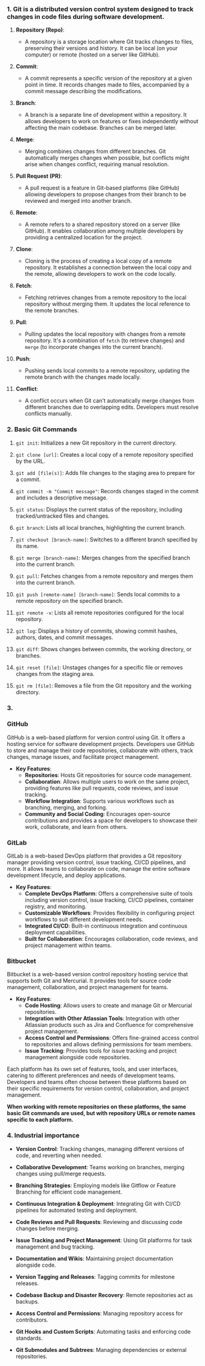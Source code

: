 ### 1. Git is a distributed version control system designed to track changes in code files during software development.

1. **Repository (Repo)**:
   - A repository is a storage location where Git tracks changes to files, preserving their versions and history. It can be local (on your computer) or remote (hosted on a server like GitHub).

2. **Commit**:
   - A commit represents a specific version of the repository at a given point in time. It records changes made to files, accompanied by a commit message describing the modifications.

3. **Branch**:
   - A branch is a separate line of development within a repository. It allows developers to work on features or fixes independently without affecting the main codebase. Branches can be merged later.

4. **Merge**:
   - Merging combines changes from different branches. Git automatically merges changes when possible, but conflicts might arise when changes conflict, requiring manual resolution.

5. **Pull Request (PR)**:
   - A pull request is a feature in Git-based platforms (like GitHub) allowing developers to propose changes from their branch to be reviewed and merged into another branch.

6. **Remote**:
   - A remote refers to a shared repository stored on a server (like GitHub). It enables collaboration among multiple developers by providing a centralized location for the project.

7. **Clone**:
   - Cloning is the process of creating a local copy of a remote repository. It establishes a connection between the local copy and the remote, allowing developers to work on the code locally.

8. **Fetch**:
   - Fetching retrieves changes from a remote repository to the local repository without merging them. It updates the local reference to the remote branches.

9. **Pull**:
   - Pulling updates the local repository with changes from a remote repository. It's a combination of `fetch` (to retrieve changes) and `merge` (to incorporate changes into the current branch).

10. **Push**:
    - Pushing sends local commits to a remote repository, updating the remote branch with the changes made locally.

11. **Conflict**:
    - A conflict occurs when Git can't automatically merge changes from different branches due to overlapping edits. Developers must resolve conflicts manually.




### 2. Basic Git Commands

1. `git init`: Initializes a new Git repository in the current directory.
   
2. `git clone [url]`: Creates a local copy of a remote repository specified by the URL.

3. `git add [file(s)]`: Adds file changes to the staging area to prepare for a commit.

4. `git commit -m "Commit message"`: Records changes staged in the commit and includes a descriptive message.

5. `git status`: Displays the current status of the repository, including tracked/untracked files and changes.

6. `git branch`: Lists all local branches, highlighting the current branch.

7. `git checkout [branch-name]`: Switches to a different branch specified by its name.

8. `git merge [branch-name]`: Merges changes from the specified branch into the current branch.

9. `git pull`: Fetches changes from a remote repository and merges them into the current branch.

10. `git push [remote-name] [branch-name]`: Sends local commits to a remote repository on the specified branch.

11. `git remote -v`: Lists all remote repositories configured for the local repository.

12. `git log`: Displays a history of commits, showing commit hashes, authors, dates, and commit messages.

13. `git diff`: Shows changes between commits, the working directory, or branches.

14. `git reset [file]`: Unstages changes for a specific file or removes changes from the staging area.

15. `git rm [file]`: Removes a file from the Git repository and the working directory.


### 3.
### GitHub

GitHub is a web-based platform for version control using Git. It offers a hosting service for software development projects. Developers use GitHub to store and manage their code repositories, collaborate with others, track changes, manage issues, and facilitate project management.

- **Key Features**:
  - **Repositories**: Hosts Git repositories for source code management.
  - **Collaboration**: Allows multiple users to work on the same project, providing features like pull requests, code reviews, and issue tracking.
  - **Workflow Integration**: Supports various workflows such as branching, merging, and forking.
  - **Community and Social Coding**: Encourages open-source contributions and provides a space for developers to showcase their work, collaborate, and learn from others.

### GitLab

GitLab is a web-based DevOps platform that provides a Git repository manager providing version control, issue tracking, CI/CD pipelines, and more. It allows teams to collaborate on code, manage the entire software development lifecycle, and deploy applications.

- **Key Features**:
  - **Complete DevOps Platform**: Offers a comprehensive suite of tools including version control, issue tracking, CI/CD pipelines, container registry, and monitoring.
  - **Customizable Workflows**: Provides flexibility in configuring project workflows to suit different development needs.
  - **Integrated CI/CD**: Built-in continuous integration and continuous deployment capabilities.
  - **Built for Collaboration**: Encourages collaboration, code reviews, and project management within teams.

### Bitbucket

 Bitbucket is a web-based version control repository hosting service that supports both Git and Mercurial. It provides tools for source code management, collaboration, and project management for teams.

- **Key Features**:
  - **Code Hosting**: Allows users to create and manage Git or Mercurial repositories.
  - **Integration with Other Atlassian Tools**: Integration with other Atlassian products such as Jira and Confluence for comprehensive project management.
  - **Access Control and Permissions**: Offers fine-grained access control to repositories and allows defining permissions for team members.
  - **Issue Tracking**: Provides tools for issue tracking and project management alongside code repositories.

Each platform has its own set of features, tools, and user interfaces, catering to different preferences and needs of development teams. Developers and teams often choose between these platforms based on their specific requirements for version control, collaboration, and project management.


**When working with remote repositories on these platforms, the same basic Git commands are used, but with repository URLs or remote names specific to each platform.**


### 4. Industrial importance 

- **Version Control**: Tracking changes, managing different versions of code, and reverting when needed.

- **Collaborative Development**: Teams working on branches, merging changes using pull/merge requests.

- **Branching Strategies**: Employing models like Gitflow or Feature Branching for efficient code management.

- **Continuous Integration & Deployment**: Integrating Git with CI/CD pipelines for automated testing and deployment.

- **Code Reviews and Pull Requests**: Reviewing and discussing code changes before merging.

- **Issue Tracking and Project Management**: Using Git platforms for task management and bug tracking.

- **Documentation and Wikis**: Maintaining project documentation alongside code.

- **Version Tagging and Releases**: Tagging commits for milestone releases.

- **Codebase Backup and Disaster Recovery**: Remote repositories act as backups.

- **Access Control and Permissions**: Managing repository access for contributors.

- **Git Hooks and Custom Scripts**: Automating tasks and enforcing code standards.

- **Git Submodules and Subtrees**: Managing dependencies or external repositories.
